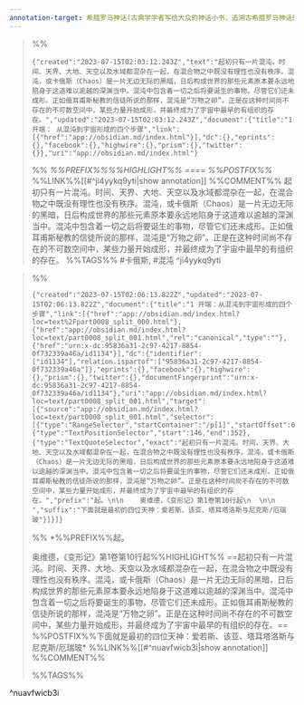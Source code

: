 ```yaml
---
annotation-target: 希腊罗马神话(古典学学者写给大众的神话小书，追溯古希腊罗马神话的前世今生。） (菲利普·马蒂塞克 [菲利普·马蒂塞克]) (Z-Library).epub
---
```


>%%
>```annotation-json
>{"created":"2023-07-15T02:03:12.243Z","text":"起初只有一片混沌。时间、天界、大地、天空以及水域都混杂在一起，在混合物之中既没有理性也没有秩序。混沌，或卡俄斯（Chaos）是一片无边无际的黑暗，日后构成世界的那些元素原本要永远地陷身于这道难以逾越的深渊当中。混沌中包含着一切之后将要诞生的事物，尽管它们还未成形。正如俄耳甫斯秘教的信徒所说的那样，混沌是“万物之卵”。正是在这种时间尚不存在的不可数空间中，某些力量开始成形，并最终成为了宇宙中最早的有组织的存在。","updated":"2023-07-15T02:03:12.243Z","document":{"title":"1 开端： 从混沌到宇宙形成的四个步骤","link":[{"href":"app://obsidian.md/index.html"}],"dc":{},"eprints":{},"facebook":{},"highwire":{},"prism":{},"twitter":{}},"uri":"app://obsidian.md/index.html"}
>```
>%%
>*%%PREFIX%%%%HIGHLIGHT%% ==== %%POSTFIX%%*
>%%LINK%%[[#^ji4yykq9yti|show annotation]]
>%%COMMENT%%
>起初只有一片混沌。时间、天界、大地、天空以及水域都混杂在一起，在混合物之中既没有理性也没有秩序。混沌，或卡俄斯（Chaos）是一片无边无际的黑暗，日后构成世界的那些元素原本要永远地陷身于这道难以逾越的深渊当中。混沌中包含着一切之后将要诞生的事物，尽管它们还未成形。正如俄耳甫斯秘教的信徒所说的那样，混沌是“万物之卵”。正是在这种时间尚不存在的不可数空间中，某些力量开始成形，并最终成为了宇宙中最早的有组织的存在。
>%%TAGS%%
>#卡俄斯, #混沌
^ji4yykq9yti


>%%
>```annotation-json
>{"created":"2023-07-15T02:06:13.822Z","updated":"2023-07-15T02:06:13.822Z","document":{"title":"1 开端：从混沌到宇宙形成的四个步骤","link":[{"href":"app://obsidian.md/index.html?loc=text%2Fpart0008_split_000.html"},{"href":"app://obsidian.md/index.html?loc=text/part0008_split_001.html","rel":"canonical","type":""},{"href":"urn:x-dc:95836a31-2c97-4217-8854-0f732339a46a/id1134"}],"dc":{"identifier":["id1134"],"relation.ispartof":["95836a31-2c97-4217-8854-0f732339a46a"]},"eprints":{},"facebook":{},"highwire":{},"prism":{},"twitter":{},"documentFingerprint":"urn:x-dc:95836a31-2c97-4217-8854-0f732339a46a/id1134"},"uri":"app://obsidian.md/index.html?loc=text/part0008_split_001.html","target":[{"source":"app://obsidian.md/index.html?loc=text/part0008_split_001.html","selector":[{"type":"RangeSelector","startContainer":"/p[1]","startOffset":0,"endContainer":"/p[1]","endOffset":206},{"type":"TextPositionSelector","start":146,"end":352},{"type":"TextQuoteSelector","exact":"起初只有一片混沌。时间、天界、大地、天空以及水域都混杂在一起，在混合物之中既没有理性也没有秩序。混沌，或卡俄斯（Chaos）是一片无边无际的黑暗，日后构成世界的那些元素原本要永远地陷身于这道难以逾越的深渊当中。混沌中包含着一切之后将要诞生的事物，尽管它们还未成形。正如俄耳甫斯秘教的信徒所说的那样，混沌是“万物之卵”。正是在这种时间尚不存在的不可数空间中，某些力量开始成形，并最终成为了宇宙中最早的有组织的存在。","prefix":"起。\n\n    奥维德，《变形记》第1卷第10行起\n  \n\n  ","suffix":"下面就是最初的四位天神：爱若斯、该亚、塔耳塔洛斯与尼克斯/厄瑞玻"}]}]}
>```
>%%
>*%%PREFIX%%起。
>
>    奥维德，《变形记》第1卷第10行起%%HIGHLIGHT%% ==起初只有一片混沌。时间、天界、大地、天空以及水域都混杂在一起，在混合物之中既没有理性也没有秩序。混沌，或卡俄斯（Chaos）是一片无边无际的黑暗，日后构成世界的那些元素原本要永远地陷身于这道难以逾越的深渊当中。混沌中包含着一切之后将要诞生的事物，尽管它们还未成形。正如俄耳甫斯秘教的信徒所说的那样，混沌是“万物之卵”。正是在这种时间尚不存在的不可数空间中，某些力量开始成形，并最终成为了宇宙中最早的有组织的存在。== %%POSTFIX%%下面就是最初的四位天神：爱若斯、该亚、塔耳塔洛斯与尼克斯/厄瑞玻*
>%%LINK%%[[#^nuavfwicb3i|show annotation]]
>%%COMMENT%%
>
>%%TAGS%%
>
^nuavfwicb3i
